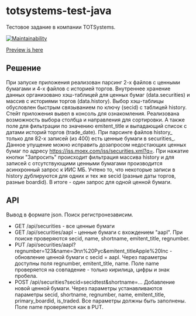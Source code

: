 # totsystems-test-java
Тестовое задание в компании TOTSystems.

[![Maintainability](https://api.codeclimate.com/v1/badges/f6fb7a41d043c58248cb/maintainability)](https://codeclimate.com/github/popkovandrey/totsystems-test-java/maintainability)

[Preview is here](https://tranquil-refuge-71409.herokuapp.com/)

## Решение

При запуске приложения реализован парсинг 2-х файлов с ценными бумагами и 4-х файлов с историей торгов. Внутреннее хранение данных организовано хэш-таблицей для ценных бумаг (data.securities) и массив с историями торгов (data.history). Выбор хэш-таблицы обусловлен быстрым связыванием по ключу (secid) с таблицей history. Стейт приложения вывел в консоль для ознакомления. 
Реализована возможность выбора столбца и направления для сортировки. А также поле для фильтрации по значению emitent_title и выпадающий список с датами историй торгов (trade_date).
При парсинге файлов history_ только для 82-х записей (из 400) есть ценные бумаги в securities_. Данное упущение можно исправить дозапросом недостающих ценных бумаг по адресу https://iss.moex.com/iss/securities.xml?q=. При нажатие кнопки "Запросить" происходит фильтрация массива history и для записей с отсутствующими ценными бумагами производится асинхронный запрос к ИИС МБ. Учтено то, что некоторые записи в history дублируются для одних и тех же secid (разные даты торгов, разные boardid). В итоге - один запрос для одной ценной бумаги.

## API

Вывод в формате json. Поиск регистронезависим.

* GET /api/securities - все ценные бумаги
* GET /api/securities/aapl - ценные бумаги с вхождением "aapl". При поиске проверяются secid, name, shortname, emitent_title, regnumber.
* PUT /api/securities/aapl?regnumber=123&name=Эпл%20Рус&emitent_titleApple%20Inc - обновление ценной бумаги с secid = aapl. Через параметры доступны поля regnumber, emitent_title, name. Поле name проверяется на совпадение - только кирилица, цифры и знак пробела.
* POST /api/securities?secid=secidtest&shortname=... Добавление новой ценной бумаги. Через параметры устанавливаются параметры secid, shortname, regnumber, name, emitent_title, primary_boardid, is_traded. Все параметры должны быть заполнены. Поле name проверяется как в PUT.  

